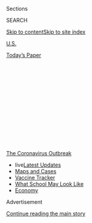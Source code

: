 <div id="app">

<div>

<div>

<div>

<div class="NYTAppHideMasthead css-1q2w90k e1suatyy0">

<div class="section css-ui9rw0 e1suatyy2">

<div class="css-eph4ug er09x8g0">

<div class="css-6n7j50">

</div>

<span class="css-1dv1kvn">Sections</span>

<div class="css-10488qs">

<span class="css-1dv1kvn">SEARCH</span>

</div>

[Skip to content](#site-content)[Skip to site
index](#site-index)

</div>

<div id="masthead-section-label" class="css-1wr3we4 eaxe0e00">

[U.S.](https://www.nytimes.com/section/us)

</div>

<div class="css-10698na e1huz5gh0">

</div>

</div>

<div id="masthead-bar-one" class="section hasLinks css-15hmgas e1csuq9d3">

<div class="css-uqyvli e1csuq9d0">

</div>

<div class="css-1uqjmks e1csuq9d1">

</div>

<div class="css-9e9ivx">

[](https://myaccount.nytimes.com/auth/login?response_type=cookie&client_id=vi)

</div>

<div class="css-1bvtpon e1csuq9d2">

[Today’s
Paper](https://www.nytimes.com/section/todayspaper)

</div>

</div>

</div>

</div>

<div data-aria-hidden="false">

<div id="site-content" data-role="main">

<div>

<div class="css-1aor85t" style="opacity:0.000000001;z-index:-1;visibility:hidden">

<div class="css-1hqnpie">

<div class="css-epjblv">

<span class="css-17xtcya">[U.S.](/section/us)</span><span class="css-x15j1o">|</span><span class="css-fwqvlz">Oklahoma
Governor Tests Positive for
Coronavirus</span>

</div>

<div class="css-k008qs">

<div class="css-1iwv8en">

<span class="css-18z7m18"></span>

<div>

</div>

</div>

<span class="css-1n6z4y">https://nyti.ms/30c8A3Y</span>

<div class="css-1705lsu">

<div class="css-4xjgmj">

<div class="css-4skfbu" data-role="toolbar" data-aria-label="Social Media Share buttons, Save button, and Comments Panel with current comment count" data-testid="share-tools">

  - 
  - 
  - 
  - 
    
    <div class="css-6n7j50">
    
    </div>

  - 

</div>

</div>

</div>

</div>

</div>

</div>

<div id="NYT_TOP_BANNER_REGION" class="css-13pd83m">

<div>

<div id="styln-prism-menu-1592847958612" class="section interactive-content interactive-size-medium css-1edisqu">

<div class="css-17ih8de interactive-body">

<div id="scroll-container" class="css-1gj85ro">

[<span class="styln-title-wrap"><span class="css-1pje3qr">The
Coronavirus</span><span class="css-1pje3qr">
Outbreak</span></span>](https://www.nytimes.com/news-event/coronavirus?action=click&pgtype=Article&state=default&region=TOP_BANNER&context=storylines_menu)

  - <span class="css-kqxiym" data-emphasize="true">live</span>[Latest
    Updates](https://www.nytimes.com/2020/08/01/world/coronavirus-covid-19.html?action=click&pgtype=Article&state=default&region=TOP_BANNER&context=storylines_menu)
  - [Maps and
    Cases](https://www.nytimes.com/interactive/2020/us/coronavirus-us-cases.html?action=click&pgtype=Article&state=default&region=TOP_BANNER&context=storylines_menu)
  - [Vaccine
    Tracker](https://www.nytimes.com/interactive/2020/science/coronavirus-vaccine-tracker.html?action=click&pgtype=Article&state=default&region=TOP_BANNER&context=storylines_menu)
  - [What School May Look
    Like](https://www.nytimes.com/interactive/2020/07/29/us/schools-reopening-coronavirus.html?action=click&pgtype=Article&state=default&region=TOP_BANNER&context=storylines_menu)
  - [Economy](https://www.nytimes.com/live/2020/07/31/business/stock-market-today-coronavirus?action=click&pgtype=Article&state=default&region=TOP_BANNER&context=storylines_menu)

</div>

</div>

</div>

</div>

</div>

<div id="top-wrapper" class="css-1sy8kpn">

<div id="top-slug" class="css-l9onyx">

Advertisement

</div>

[Continue reading the main
story](#after-top)

<div class="ad top-wrapper" style="text-align:center;height:100%;display:block;min-height:250px">

<div id="top" class="place-ad" data-position="top" data-size-key="top">

</div>

</div>

<div id="after-top">

</div>

</div>

<div>

<div id="sponsor-wrapper" class="css-1hyfx7x">

<div id="sponsor-slug" class="css-19vbshk">

Supported by

</div>

[Continue reading the main
story](#after-sponsor)

<div id="sponsor" class="ad sponsor-wrapper" style="text-align:center;height:100%;display:block">

</div>

<div id="after-sponsor">

</div>

</div>

<div class="css-186x18t">

</div>

<div class="css-1vkm6nb ehdk2mb0">

# Oklahoma Governor Tests Positive for Coronavirus

</div>

Gov. Kevin Stitt said he was “pretty shocked” to become the first
governor known to have contracted the virus. Oklahoma has averaged more
than 640 new cases per day over the past week.

<div class="css-79elbk" data-testid="photoviewer-wrapper">

<div class="css-z3e15g" data-testid="photoviewer-wrapper-hidden">

</div>

<div class="css-1a48zt4 ehw59r15" data-testid="photoviewer-children">

![<span class="css-16f3y1r e13ogyst0" data-aria-hidden="true">Gov. Kevin
Stitt was recognized as President Donald Trump spoke during a campaign
rally at the BOK Center on June 20th in Tulsa,
Oklahoma.</span><span class="css-cnj6d5 e1z0qqy90" itemprop="copyrightHolder"><span class="css-1ly73wi e1tej78p0">Credit...</span><span><span>Sue
Ogrocki/Associated
Press</span></span></span>](https://static01.nyt.com/images/2020/07/15/us/15VIRUS-OKLAHOMA-swap/15VIRUS-OKLAHOMA-swap-articleLarge.jpg?quality=75&auto=webp&disable=upscale)

</div>

</div>

<div class="css-18e8msd">

<div class="css-vp77d3 epjyd6m0">

<div class="css-1baulvz">

By [<span class="css-1baulvz" itemprop="name">Manny
Fernandez</span>](https://www.nytimes.com/by/manny-fernandez) and
[<span class="css-1baulvz last-byline" itemprop="name">Sarah
Mervosh</span>](https://www.nytimes.com/by/sarah-mervosh)

</div>

</div>

  - 
    
    <div class="css-ld3wwf e16638kd2">
    
    July 15,
    2020
    
    </div>

  - 
    
    <div class="css-4xjgmj">
    
    <div class="css-d8bdto" data-role="toolbar" data-aria-label="Social Media Share buttons, Save button, and Comments Panel with current comment count" data-testid="share-tools">
    
      - 
      - 
      - 
      - 
        
        <div class="css-6n7j50">
        
        </div>
    
      - 
    
    </div>
    
    </div>

</div>

</div>

<div class="section meteredContent css-1r7ky0e" name="articleBody" itemprop="articleBody">

<div class="css-1fanzo5 StoryBodyCompanionColumn">

<div class="css-53u6y8">

Gov. Kevin Stitt of Oklahoma announced on Wednesday that he tested
positive for the coronavirus, becoming the first governor in the United
States known to have been infected during the pandemic.

Mr. Stitt told reporters in a video news conference that he was feeling
fine and that he did not know where, when or how he had become infected.

Mr. Stitt, a Republican, said that his own infection had not prompted
him to second-guess his response to the virus, which has been less
aggressive than in many other states, including some led by fellow
Republicans. The governor has resisted issuing a statewide mask order,
and continued to do so on Wednesday. He faced criticism early on in the
outbreak, in March, when he [posted a photo of
himself](https://twitter.com/SculptorJon/status/1239021903454453761)
with his children inside a crowded restaurant at a time when many people
in the state were following social distancing protocols.

</div>

</div>

<div>

</div>

<div class="css-1fanzo5 StoryBodyCompanionColumn">

<div class="css-53u6y8">

“I’m probably getting tons of texts right now from other governors
around the country,” he said. “I was pretty shocked that I was the first
governor to get it.”

</div>

</div>

<div class="css-1fanzo5 StoryBodyCompanionColumn">

<div class="css-53u6y8">

Oklahoma has averaged more than 640 new cases per day over the past
week, more than at any point in the pandemic. On the same day the
governor announced that he had tested positive, the state reported 1,075
new coronavirus cases, surpassing the single-day record set on Tuesday.
The county that includes Oklahoma City, the state capital, has seen some
of the swiftest growth, with more than 200 daily cases on average, more
than double the rate of two weeks ago.

The positive test for Mr. Stitt represents a new frontier for America’s
governors, who have been at the [forefront of responding to the
crisis](https://www.nytimes.com/2020/07/13/us/coronavirus-governors.html)
but have so far largely avoided personally confronting the
virus.

<div id="NYT_MAIN_CONTENT_1_REGION" class="css-9tf9ac">

<div>

<div id="styln-covid-updates-world" class="section interactive-content interactive-size-medium css-1ftcdic">

<div class="css-17ih8de interactive-body">

<div id="styln-briefing-block" data-asset-id="QXJ0aWNsZTpueXQ6Ly9hcnRpY2xlLzhiMjRmNTQ0LWVhMmUtNTlmNC1hMDZiLTM0YWI3YTlmN2E4YQ==">

<div class="briefing-block-header-section">

# [Latest Updates: Global Coronavirus Outbreak](https://www.nytimes.com/2020/08/01/world/coronavirus-covid-19.html?action=click&pgtype=Article&state=default&region=MAIN_CONTENT_1&context=storylines_live_updates)

<div class="briefing-block-ts">

Updated 2020-08-02T07:42:09.613Z

</div>

</div>

  - [The U.S. reels as July cases more than double the total of any
    other
    month.](https://www.nytimes.com/2020/08/01/world/coronavirus-covid-19.html?action=click&pgtype=Article&state=default&region=MAIN_CONTENT_1&context=storylines_live_updates#link-34047410)
  - [Top U.S. officials work to break an impasse over the federal
    jobless
    benefit.](https://www.nytimes.com/2020/08/01/world/coronavirus-covid-19.html?action=click&pgtype=Article&state=default&region=MAIN_CONTENT_1&context=storylines_live_updates#link-780ec966)
  - [Its outbreak untamed, Melbourne goes into even greater
    lockdown.](https://www.nytimes.com/2020/08/01/world/coronavirus-covid-19.html?action=click&pgtype=Article&state=default&region=MAIN_CONTENT_1&context=storylines_live_updates#link-2bc8948)

<div class="briefing-block-footer">

<div class="briefing-block-footer-meta">

[See more
updates](https://www.nytimes.com/2020/08/01/world/coronavirus-covid-19.html?action=click&pgtype=Article&state=default&region=MAIN_CONTENT_1&context=storylines_live_updates)

</div>

<div class="briefing-block-briefinglinks">

<span>More live coverage:</span>
[Markets](https://www.nytimes.com/live/2020/07/31/business/stock-market-today-coronavirus?action=click&pgtype=Article&state=default&region=MAIN_CONTENT_1&context=storylines_live_updates)

</div>

</div>

</div>

</div>

</div>

</div>

</div>

In late March, Gov. Tim Walz of Minnesota quarantined himself after
coming in contact with someone who tested positive for the virus, but
the governor [did not develop
symptoms](https://minnesota.cbslocal.com/2020/04/06/coronavirus-in-minnesota-gov-tim-walz-no-longer-under-self-quarantine/).
Gov. J.B. Pritzker of Illinois [isolated at
home](https://www.chicagotribune.com/coronavirus/ct-coronavirus-jb-pritzker-staff-20200511-pc2b5w74jvehfp7aisew7d42rm-story.html)
in May after a senior staff member tested positive, and the governor
later [tested
negative](https://www.facebook.com/GovPritzker/posts/after-attending-recent-protests-and-coming-into-contact-with-someone-who-tested-/3183920535055618/)
after attending anti-racism protests and coming into contact with
someone who was infected. Gov. Steve Sisolak of Nevada at one point also
[tested
negative](https://www.reviewjournal.com/local/local-nevada/nevada-gov-steve-sisolak-tests-negative-for-coronavirus-2037303/).

A number of politicians and prominent figures have had the virus, from
the [lieutenant governor in
Mississippi](https://www.clarionledger.com/story/news/politics/2020/07/07/mississippi-coronavirus-lt-gov-delbert-hosemann-tests-positive/5391032002/)
to [members of President Trump’s campaign
staff](https://www.nytimes.com/2020/06/22/us/politics/trump-campaign-coronavirus-tulsa.html).
At least three senators, [Rand Paul of
Kentucky](https://www.nytimes.com/2020/03/22/us/politics/coronavirus-rand-paul.html),
[Tim Kaine of
Virginia](https://www.kaine.senate.gov/press-releases/kaine-statement-on-coronavirus-antibody-test-results),
and [Bob Casey of
Pennsylvania](https://www.politico.com/news/2020/05/29/bob-casey-tests-positive-coronavirus-antibodies-288843),
have said they tested positive for the virus or antibodies.

</div>

</div>

<div class="css-1fanzo5 StoryBodyCompanionColumn">

<div class="css-53u6y8">

Mr. Stitt, 47, said he did not think that he had a serious case.

“It just kind of feels achy, like maybe the start of a little cold is
what it feels like right now, but really I feel fine,” Mr. Stitt said
during the Zoom call while sitting at home.

He said that he received his test results at 12:30 p.m. on Tuesday, and
that given the timing, he did not believe his infection was linked to
President Trump’s rally in Tulsa on June 20. Mr. Stitt was one of
thousands who attended the rally, where many officials and Mr. Trump’s
supporters decided not to wear masks. A surge in coronavirus cases in
and around Tulsa was most likely tied to the rally, the city’s top
health official said last week.

“I don’t think there was any way it was at the president’s rally,” Mr.
Stitt said Wednesday.

Mr. Stitt has not been shy about not wearing a mask, at public events,
meetings and at Mr. Trump’s rally. But he said he could have been
exposed anywhere at any time.

“You just never know where it is,” he said, adding, “I gassed up at a
gas station and we could have touched the gas pump. You start
second-guessing and wondering all those different things and how you
could have gotten it.” The virus spreads mainly from person to person,
[rather than via contaminated
surfaces](https://www.nytimes.com/2020/05/22/health/cdc-coronavirus-touching-surfaces.html),
according to public health experts.

Mr. Stitt’s announcement set off a flurry of testing and self-isolating
among state and local officials who had been in close contact with him
or had recent meetings with him. The governor’s busy, in-person schedule
in recent days will complicate contact tracing efforts. The governor
said that in talking to health officials, he was likely not contagious
before Saturday and that he did not have “the traditional symptoms” of
Covid-19.

On Tuesday morning, hours before he received his test results, Mr. Stitt
attended a [special
meeting](https://tulsaworld.com/news/local/oklahoma-watch-gov-stitt-lashes-out-as-pick-to-run-land-office-is-approved-in/article_677a77e8-9b90-5344-8ad9-d3268fb1fb03.html)
of the state’s Land Office in a conference room at the State Capitol in
Oklahoma City. He did not wear a mask.

Lt. Gov. Matt Pinnell, who serves in the governor’s cabinet as secretary
of tourism and branding and who sat unmasked at a conference table
across from Mr. Stitt at the Land Office meeting, said in a Facebook
post that he was going to be tested after learning the news and was
self-isolating at home.

</div>

</div>

<div class="css-1fanzo5 StoryBodyCompanionColumn">

<div class="css-53u6y8">

“No one in Oklahoma can say they don’t know anyone who has had it,” Mr.
Pinnell [wrote on
Facebook](https://www.facebook.com/matt.pinnell.5/posts/10223594197268150).
“We all know someone now and it should absolutely be taken seriously.”

Mr. Stitt said he was tested for the virus on Tuesday but it was unclear
what time. Asked why he had not worn a mask at the morning Land Office
meeting, Mr. Stitt said he has since notified the two people he sat
closest to, Mr. Pinnell and Blayne Arthur, the state agriculture
secretary, that he had tested positive for the
virus.

<div id="NYT_MAIN_CONTENT_3_REGION" class="css-9tf9ac">

<div>

<div id="styln-prism-freeform-1594220623585" class="section interactive-content interactive-size-medium css-1ftcdic">

<div class="css-17ih8de interactive-body">

<div id="prism-freeform-block-62021" class="css-19mumt8" data-role="complementary" data-storyline="The Coronavirus Outbreak" data-truncated="true" tabindex="0">

<div class="css-a8d9oz">

<div class="css-eb027h">

[](https://www.nytimes.com/news-event/coronavirus?action=click&pgtype=Article&state=default&region=MAIN_CONTENT_3&context=storylines_faq)

### The Coronavirus Outbreak ›

#### Frequently Asked Questions

Updated July 27, 2020

  - #### Should I refinance my mortgage?
    
      - [It could be a good
        idea,](https://www.nytimes.com/article/coronavirus-money-unemployment.html?action=click&pgtype=Article&state=default&region=MAIN_CONTENT_3&context=storylines_faq)
        because mortgage rates have [never been
        lower.](https://www.nytimes.com/2020/07/16/business/mortgage-rates-below-3-percent.html?action=click&pgtype=Article&state=default&region=MAIN_CONTENT_3&context=storylines_faq)
        Refinancing requests have pushed mortgage applications to some
        of the highest levels since 2008, so be prepared to get in line.
        But defaults are also up, so if you’re thinking about buying a
        home, be aware that some lenders have tightened their standards.

  - #### What is school going to look like in September?
    
      - It is unlikely that many schools will return to a normal
        schedule this fall, requiring the grind of [online
        learning](https://www.nytimes.com/2020/06/05/us/coronavirus-education-lost-learning.html?action=click&pgtype=Article&state=default&region=MAIN_CONTENT_3&context=storylines_faq),
        [makeshift child
        care](https://www.nytimes.com/2020/05/29/us/coronavirus-child-care-centers.html?action=click&pgtype=Article&state=default&region=MAIN_CONTENT_3&context=storylines_faq)
        and [stunted
        workdays](https://www.nytimes.com/2020/06/03/business/economy/coronavirus-working-women.html?action=click&pgtype=Article&state=default&region=MAIN_CONTENT_3&context=storylines_faq)
        to continue. California’s two largest public school districts —
        Los Angeles and San Diego — said on July 13, that [instruction
        will be remote-only in the
        fall](https://www.nytimes.com/2020/07/13/us/lausd-san-diego-school-reopening.html?action=click&pgtype=Article&state=default&region=MAIN_CONTENT_3&context=storylines_faq),
        citing concerns that surging coronavirus infections in their
        areas pose too dire a risk for students and teachers. Together,
        the two districts enroll some 825,000 students. They are the
        largest in the country so far to abandon plans for even a
        partial physical return to classrooms when they reopen in
        August. For other districts, the solution won’t be an
        all-or-nothing approach. [Many
        systems](https://bioethics.jhu.edu/research-and-outreach/projects/eschool-initiative/school-policy-tracker/),
        including the nation’s largest, New York City, are devising
        [hybrid
        plans](https://www.nytimes.com/2020/06/26/us/coronavirus-schools-reopen-fall.html?action=click&pgtype=Article&state=default&region=MAIN_CONTENT_3&context=storylines_faq)
        that involve spending some days in classrooms and other days
        online. There’s no national policy on this yet, so check with
        your municipal school system regularly to see what is happening
        in your community.

  - #### Is the coronavirus airborne?
    
      - The coronavirus [can stay aloft for hours in tiny droplets in
        stagnant
        air](https://www.nytimes.com/2020/07/04/health/239-experts-with-one-big-claim-the-coronavirus-is-airborne.html?action=click&pgtype=Article&state=default&region=MAIN_CONTENT_3&context=storylines_faq),
        infecting people as they inhale, mounting scientific evidence
        suggests. This risk is highest in crowded indoor spaces with
        poor ventilation, and may help explain super-spreading events
        reported in meatpacking plants, churches and restaurants. [It’s
        unclear how often the virus is
        spread](https://www.nytimes.com/2020/07/06/health/coronavirus-airborne-aerosols.html?action=click&pgtype=Article&state=default&region=MAIN_CONTENT_3&context=storylines_faq)
        via these tiny droplets, or aerosols, compared with larger
        droplets that are expelled when a sick person coughs or sneezes,
        or transmitted through contact with contaminated surfaces, said
        Linsey Marr, an aerosol expert at Virginia Tech. Aerosols are
        released even when a person without symptoms exhales, talks or
        sings, according to Dr. Marr and more than 200 other experts,
        who [have outlined the evidence in an open letter to the World
        Health
        Organization](https://academic.oup.com/cid/article/doi/10.1093/cid/ciaa939/5867798).

  - #### What are the symptoms of coronavirus?
    
      - Common symptoms [include fever, a dry cough, fatigue and
        difficulty breathing or shortness of
        breath.](https://www.nytimes.com/article/symptoms-coronavirus.html?action=click&pgtype=Article&state=default&region=MAIN_CONTENT_3&context=storylines_faq)
        Some of these symptoms overlap with those of the flu, making
        detection difficult, but runny noses and stuffy sinuses are less
        common. [The C.D.C. has
        also](https://www.nytimes.com/2020/04/27/health/coronavirus-symptoms-cdc.html?action=click&pgtype=Article&state=default&region=MAIN_CONTENT_3&context=storylines_faq)
        added chills, muscle pain, sore throat, headache and a new loss
        of the sense of taste or smell as symptoms to look out for. Most
        people fall ill five to seven days after exposure, but symptoms
        may appear in as few as two days or as many as 14 days.

  - #### Does asymptomatic transmission of Covid-19 happen?
    
      - So far, the evidence seems to show it does. A widely cited
        [paper](https://www.nature.com/articles/s41591-020-0869-5)
        published in April suggests that people are most infectious
        about two days before the onset of coronavirus symptoms and
        estimated that 44 percent of new infections were a result of
        transmission from people who were not yet showing symptoms.
        Recently, a top expert at the World Health Organization stated
        that transmission of the coronavirus by people who did not have
        symptoms was “very rare,” [but she later walked back that
        statement.](https://www.nytimes.com/2020/06/09/world/coronavirus-updates.html?action=click&pgtype=Article&state=default&region=MAIN_CONTENT_3&context=storylines_faq#link-1f302e21)

<div id="styln-survey-component-62021" class="styln-survey-component" data-surveyname="faq" data-surveystoryline="coronavirus">

</div>

</div>

<div class="css-6mllg9">

</div>

<div class="css-pmm6ed">

<span class="css-5gimkt"></span>

</div>

</div>

</div>

</div>

</div>

</div>

</div>

“Those two were probably six feet away from me,” Mr. Stitt said.

Photographs of the meeting show Mr. Stitt sitting at the head of a
conference table, with the lieutenant governor leaning in to his
immediate left and the agriculture secretary to his right. Mr. Stitt
appears to be sitting closer than six feet to them. Paul Monies, a
reporter for Oklahoma Watch, a nonprofit online news outlet, covered the
meeting, and said it looked to him as if the governor at times could
have been closer than six feet.

Mr. Monies tested positive for the virus after covering the president’s
rally in Tulsa, and had recently returned to work. He said that although
he was wearing a mask at the meeting, he is now considering getting
tested again.

“It was my first in-person meeting back from quarantine,” Mr. Monies
said.

Oklahoma was among the first states to reopen its economy, with stores,
barbershops and salons opening back up on April 24. At the time, the
state had just 3,100 cases. New infections were holding steady — with an
average of 94 new cases a day — but not on a sustained decrease, the
path that is recommended by public health experts before reopening.

Restaurants, movie theaters, gyms and houses of worship were allowed to
reopen shortly afterward, on May 1. Bars — a known source of new
infections across the country — reopened on May 15.

By early June, there were signs of worrisome spread. On June 12,
Oklahoma surpassed more than 200 new confirmed daily cases for the first
time. A little more than a month later, the state has recorded more than
21,000 cases, and the positive test rate is about 8.5 percent, among the
highest in months.

</div>

</div>

<div class="css-1fanzo5 StoryBodyCompanionColumn">

<div class="css-53u6y8">

Mr. Stitt has been slow to embrace measures recommended by public health
experts, such as issuing stay-at-home orders and mandating face
coverings in public. While he shut down businesses in the state this
spring, he is [among a handful of
governors](https://www.nytimes.com/2020/04/03/us/coronavirus-states-without-stay-home.html)
who never issued formal orders for residents to stay at home during the
pandemic, and he only recently encouraged Oklahomans to wear masks.

He briefly wore a face covering at a news conference on June 30, the
first time he had appeared at a news briefing wearing a mask since the
pandemic began, [The Oklahoman
reported.](https://oklahoman.com/article/5665748/gov-kevin-stitt-urges-oklahomans-to-wear-masks-in-public)
“It’s this easy,” he was quoted as saying.

On Wednesday, the governor said he had no plans to roll back the state’s
reopening or to mandate the use of masks, which he said are matters of
personal responsibility and not within the purview of government. “You
can’t pick and choose what freedoms you are going to give people,” Mr.
Stitt said. “This is something that could be with us for the next 24
months. I don’t think Americans, Oklahomans particularly, want to bunker
in place for the next 24 months.”

Mr. Stitt said he did not have a fever, was self-isolating away from his
family and would be working from home. His wife, Sarah, and their six
children have tested negative.

A member of the Cherokee Nation, Mr. Stitt is the first tribal citizen
to become governor of Oklahoma since the 1950s.

Manny Fernandez reported from Houston, and Sarah Mervosh from New York.
Ben Fenwick contributed reporting from Tulsa, Okla., and Mitch Smith
from Chicago.

</div>

</div>

</div>

<div>

</div>

<div>

</div>

<div>

</div>

<div>

<div id="bottom-wrapper" class="css-1ede5it">

<div id="bottom-slug" class="css-l9onyx">

Advertisement

</div>

[Continue reading the main
story](#after-bottom)

<div id="bottom" class="ad bottom-wrapper" style="text-align:center;height:100%;display:block;min-height:90px">

</div>

<div id="after-bottom">

</div>

</div>

</div>

</div>

</div>

## Site Index

<div>

</div>

## Site Information Navigation

  - [© <span>2020</span> <span>The New York Times
    Company</span>](https://help.nytimes.com/hc/en-us/articles/115014792127-Copyright-notice)

<!-- end list -->

  - [NYTCo](https://www.nytco.com/)
  - [Contact
    Us](https://help.nytimes.com/hc/en-us/articles/115015385887-Contact-Us)
  - [Work with us](https://www.nytco.com/careers/)
  - [Advertise](https://nytmediakit.com/)
  - [T Brand Studio](http://www.tbrandstudio.com/)
  - [Your Ad
    Choices](https://www.nytimes.com/privacy/cookie-policy#how-do-i-manage-trackers)
  - [Privacy](https://www.nytimes.com/privacy)
  - [Terms of
    Service](https://help.nytimes.com/hc/en-us/articles/115014893428-Terms-of-service)
  - [Terms of
    Sale](https://help.nytimes.com/hc/en-us/articles/115014893968-Terms-of-sale)
  - [Site
    Map](https://spiderbites.nytimes.com)
  - [Help](https://help.nytimes.com/hc/en-us)
  - [Subscriptions](https://www.nytimes.com/subscription?campaignId=37WXW)

</div>

</div>

</div>

</div>

